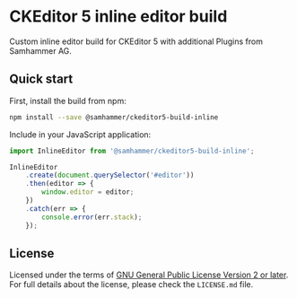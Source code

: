 CKEditor 5 inline editor build
==============================================

Custom inline editor build for CKEditor 5 with additional Plugins from Samhammer AG.

## Quick start

First, install the build from npm:

```bash
npm install --save @samhammer/ckeditor5-build-inline
```

Include in your JavaScript application:

```js
import InlineEditor from '@samhammer/ckeditor5-build-inline';

InlineEditor
	.create(document.querySelector('#editor'))
	.then(editor => {
		window.editor = editor;
	})
	.catch(err => {
		console.error(err.stack);
	});
```

## License

Licensed under the terms of [GNU General Public License Version 2 or later](http://www.gnu.org/licenses/gpl.html). For full details about the license, please check the `LICENSE.md` file.
